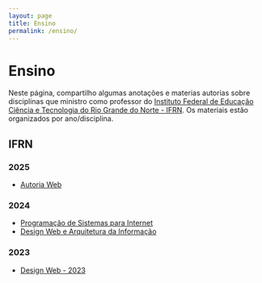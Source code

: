 ```yaml
---
layout: page
title: Ensino
permalink: /ensino/
---
```


# Ensino

Neste página, compartilho algumas anotações e materias autorias sobre disciplinas que ministro como professor do [Instituto Federal de Educação Ciência e Tecnologia do Rio Grande do Norte - IFRN](https://portal.ifrn.edu.br/). Os materiais estão organizados por ano/disciplina.

## IFRN


### 2025

- [Autoria Web](./aulas/autoria-2025/Readme.md)

### 2024

- [Programação de Sistemas para Internet](./aulas/Web2024/Readme.md)
- [Design Web e Arquitetura da Informação](./aulas/design2024/Readme.md)

### 2023

- [Design Web - 2023](./aulas/designweb2023/readme.md)